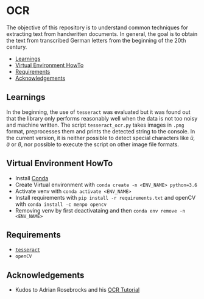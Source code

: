 # OCR

The objective of this repository is to understand common techniques for extracting text from handwritten documents. In general, the goal is to obtain the text from transcribed German letters from the beginning of the 20th century.

<!-- START doctoc generated TOC please keep comment here to allow auto update -->
<!-- DON'T EDIT THIS SECTION, INSTEAD RE-RUN doctoc TO UPDATE -->


- [Learnings](#learnings)
- [Virtual Environment HowTo](#virtual-environment-howto)
- [Requirements](#requirements)
- [Acknowledgements](#acknowledgements)

<!-- END doctoc generated TOC please keep comment here to allow auto update -->

## Learnings

In the beginning, the use of `tesseract` was evaluated but it was found out that the library only performs reasonably well when the data is not too noisy and machine written. The script `tesseract_ocr.py` takes images in `.png` format, preprocesses them and prints the detected string to the console. In the current version, it is neither possible to detect special characters like *ü, ä* or *ß*, nor possible to execute the script on other image file formats.

## Virtual Environment HowTo

- Install [Conda](https://docs.conda.io/en/latest/miniconda.html)
- Create Virtual environment with `conda create -n <ENV_NAME> python=3.6`
- Activate venv with `conda activate <ENV_NAME>`
- Install requirements with `pip install -r requirements.txt` and openCV with `conda install -c menpo opencv`
- Removing venv by first deactivataing and then `conda env remove -n <ENV_NAME>`

## Requirements

- [`tesseract`](https://github.com/tesseract-ocr/tesseract)
- `openCV`

## Acknowledgements

- Kudos to Adrian Rosebrocks and his [OCR Tutorial](https://www.pyimagesearch.com/2017/07/10/using-tesseract-ocr-python/)
